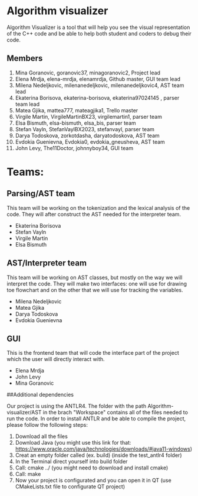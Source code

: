 # Algorithm visualizer

Algorithm Visualizer is a tool that will help you see the visual representation of the C++ code and be able to help both student and coders to debug their code. 

## Members 
1. Mina Goranovic, goranovic37, minagoranovic2, Project lead
2. Elena Mrdja, elena-mrdja, elenamrdja, Github master, GUI team lead
3. Milena Nedeljkovic, milenanedeljkovic, milenanedeljkovic4, AST team lead
4. Ekaterina Borisova, ekaterina-borisova, ekaterina97024145 , parser team lead
5. Matea Gjika, mattea777, mateagjika1, Trello master
6. Virgile Martin, VirgileMartinBX23, virgilemartin1, parser team
7. Elsa Bismuth, elsa-bismuth, elsa_bis, parser team
8. Stefan Vayln, StefanVaylBX2023, stefanvayl, parser team
9. Darya Todoskova, zorkotdasha, daryatodoskova, AST team
10. Evdokia Guenievna, Evdokia0, evdokia_gneusheva, AST team
11. John Levy, The11Doctor, johnnyboy34, GUI team

# Teams:

## Parsing/AST team
This team will be working on the tokenization and the lexical analysis of the code. They will after construct the AST needed for the interpreter team.
* Ekaterina Borisova
*	Stefan Vayln
*	Virgile Martin
* Elsa Bismuth

## AST/Interpreter team 
This team will be working on AST classes, but mostly on the way we will interpret the code. They will make two interfaces: one will use for drawing toe flowchart and on the other that we will use for tracking the variables.
*	Milena Nedeljkovic
*	Matea Gjika
*	Darya Todoskova
*	Evdokia Guenievna

## GUI
This is the frontend team that will code the interface part of the project which the user will directly interact with. 
*	Elena Mrdja
*	John Levy
*	Mina Goranovic




##Additional dependencies

Our project is using the ANTLR4. The folder with the path Algorithm-visualizer/AST in the brach "Workspace" contains all of the files needed to run the code. In order to install ANTLR and be able to compile the project, please follow the following steps:

  1) Download all the files
  2) Download Java (you might use this link for that: https://www.oracle.com/java/technologies/downloads/#java11-windows)
  2) Creat an empty folder called (ex. build) (inside the test_antlr4 folder)
  3) In the Terminal direct yourself into build folder
  4) Call: cmake ../ (you might need to download and install cmake)
  5) Call: make
  6) Now your project is configurated and you can open it in QT (use CMakeLists.txt file to configurate QT project)
 

